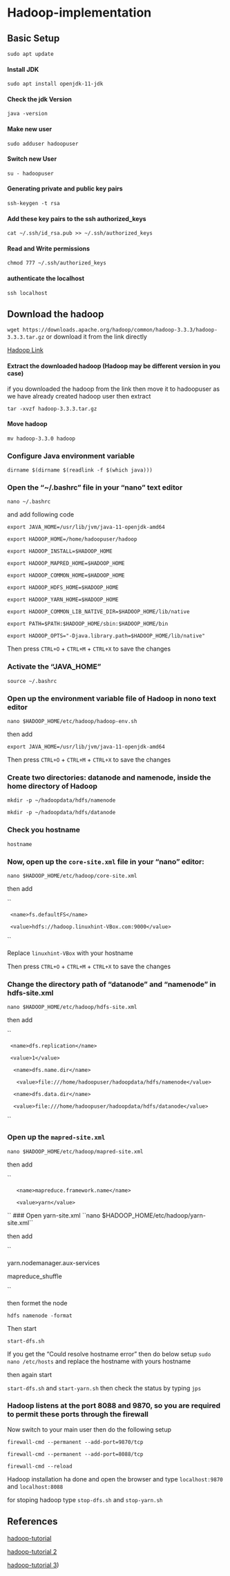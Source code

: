 # Hadoop-implementation
## Basic Setup
`` sudo apt update ``
#### Install JDK
``sudo apt install openjdk-11-jdk``
#### Check the jdk Version
``java -version``
#### Make new user
``sudo adduser hadoopuser``
#### Switch new User
``su - hadoopuser``
#### Generating private and public key pairs
``ssh-keygen -t rsa``
#### Add these key pairs to the ssh authorized_keys
``cat ~/.ssh/id_rsa.pub >> ~/.ssh/authorized_keys``
#### Read and Write permissions
``chmod 777 ~/.ssh/authorized_keys``
#### authenticate the localhost
``ssh localhost``
## Download the hadoop
``wget https://downloads.apache.org/hadoop/common/hadoop-3.3.3/hadoop-3.3.3.tar.gz``
or
download it from the link directly

[Hadoop Link](https://downloads.apache.org/hadoop/common/hadoop-3.3.3/hadoop-3.3.3.tar.gz)
#### Extract the downloaded hadoop (Hadoop may be different version in you case)

if you downloaded the hadoop from the link then move it to hadoopuser as we have already created hadoop user then extract

``tar -xvzf hadoop-3.3.3.tar.gz``

#### Move hadoop
``mv hadoop-3.3.0 hadoop``

### Configure Java environment variable
``dirname $(dirname $(readlink -f $(which java)))``
### Open the “~/.bashrc” file in your “nano” text editor
``nano ~/.bashrc``

and add following code 

``export JAVA_HOME=/usr/lib/jvm/java-11-openjdk-amd64``

``export HADOOP_HOME=/home/hadoopuser/hadoop``

``export HADOOP_INSTALL=$HADOOP_HOME``

``export HADOOP_MAPRED_HOME=$HADOOP_HOME``

``export HADOOP_COMMON_HOME=$HADOOP_HOME``

``export HADOOP_HDFS_HOME=$HADOOP_HOME``

``export HADOOP_YARN_HOME=$HADOOP_HOME``

``export HADOOP_COMMON_LIB_NATIVE_DIR=$HADOOP_HOME/lib/native``

``export PATH=$PATH:$HADOOP_HOME/sbin:$HADOOP_HOME/bin``

``export HADOOP_OPTS="-Djava.library.path=$HADOOP_HOME/lib/native"``

Then  press ``CTRL+O`` + ``CTRL+M`` + ``CTRL+X`` to save the changes

### Activate the “JAVA_HOME”
``source ~/.bashrc``
### Open up the environment variable file of Hadoop in nono text editor
``nano $HADOOP_HOME/etc/hadoop/hadoop-env.sh``

then add

``export JAVA_HOME=/usr/lib/jvm/java-11-openjdk-amd64``

Then  press ``CTRL+O`` + ``CTRL+M`` + ``CTRL+X`` to save the changes
### Create two directories: datanode and namenode, inside the home directory of Hadoop
``mkdir -p ~/hadoopdata/hdfs/namenode``

``mkdir -p ~/hadoopdata/hdfs/datanode``
### Check you hostname
``hostname``
### Now, open up the ``core-site.xml`` file in your “nano” editor:
``nano $HADOOP_HOME/etc/hadoop/core-site.xml``

then add

``<property>

     <name>fs.defaultFS</name>
     
     <value>hdfs://hadoop.linuxhint-VBox.com:9000</value>
     
 </property>
``

Replace ``linuxhint-VBox`` with your hostname

Then  press ``CTRL+O`` + ``CTRL+M`` + ``CTRL+X`` to save the changes
### Change the directory path of “datanode” and “namenode” in hdfs-site.xml

``nano $HADOOP_HOME/etc/hadoop/hdfs-site.xml``

then add 

``
<property>
     
     <name>dfs.replication</name>
     
     <value>1</value>

</property>
 

<property>
      
      <name>dfs.name.dir</name>
       
       <value>file:///home/hadoopuser/hadoopdata/hdfs/namenode</value>

</property>
 

<property>
      
      <name>dfs.data.dir</name>
      
      <value>file:///home/hadoopuser/hadoopdata/hdfs/datanode</value>

</property>``
   ### Open up the ``mapred-site.xml``
   ``nano $HADOOP_HOME/etc/hadoop/mapred-site.xml``
   
   then add
   
   ``
  <property>
  
       <name>mapreduce.framework.name</name>
       
       <value>yarn</value>
       
  </property>
   ``
  ### Open yarn-site.xml
   ``nano $HADOOP_HOME/etc/hadoop/yarn-site.xml``
   
   then add
   
``
<property>

  <name>yarn.nodemanager.aux-services</name>
  
  <value>mapreduce_shuffle</value>
  
</property>
``
   
   then formet the node 
   
   ``hdfs namenode -format``
   
   Then start 
   
   ``start-dfs.sh``
   
   If you get the “Could resolve hostname error” then do below setup
   ``sudo nano /etc/hosts`` and replace the hostname with yours hostname
   
   then again start
   
   ``start-dfs.sh`` and ``start-yarn.sh`` then check the status by typing ``jps``
   
   ### Hadoop listens at the port 8088 and 9870, so you are required to permit these ports through the firewall
   Now switch to your main user then do the following setup
   
   ``firewall-cmd --permanent --add-port=9870/tcp``
   
   ``firewall-cmd --permanent --add-port=8088/tcp``
   
   ``firewall-cmd --reload``
   
   Hadoop installation ha done and open the browser and type ``localhost:9870`` and ``localhost:8088``
   
   for stoping hadoop type ``stop-dfs.sh`` and ``stop-yarn.sh``



## References
[hadoop-tutorial](https://www.projectpro.io/hadoop-tutorial/big-data-hadoop-tutorial)

[hadoop-tutorial 2](https://docs.google.com/document/d/1-BKY9iBpkm2dSbO7OKc33JBa4CZymOCiwl1EWaFqeBQ/edit)

[hadoop-tutorial 3](https://linuxhint.com/install-apache-hadoop-ubuntu/))

